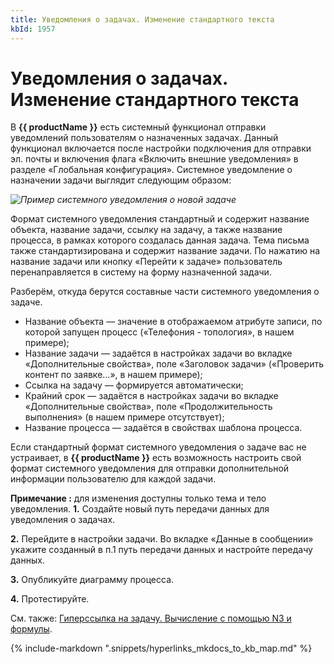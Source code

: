 ```yaml
---
title: Уведомления о задачах. Изменение стандартного текста
kbId: 1957
---
```


# Уведомления о задачах. Изменение стандартного текста

В **{{ productName }}** есть системный функционал отправки уведомлений пользователям о назначенных задачах. Данный функционал включается после настройки подключения для отправки эл. почты и включения флага «Включить внешние уведомления» в разделе «Глобальная конфигурация». Системное уведомление о назначении задачи выглядит следующим образом:

_![Пример системного уведомления о новой задаче](https://kb.comindware.ru/assets/2021-12-16_13h12_51.png)_

Формат системного уведомления стандартный и содержит название объекта, название задачи, ссылку на задачу, а также название процесса, в рамках которого создалась данная задача. Тема письма также стандартизирована и содержит название задачи. По нажатию на название задачи или кнопку «Перейти к задаче» пользователь перенаправляется в систему на форму назначенной задачи.

Разберём, откуда берутся составные части системного уведомления о задаче.

- Название объекта — значение в отображаемом атрибуте записи, по которой запущен процесс («Телефония - топология», в нашем примере);
- Название задачи — задаётся в настройках задачи во вкладке «Дополнительные свойства», поле «Заголовок задачи» («Проверить контент по заявке...», в нашем примере);
- Ссылка на задачу — формируется автоматически;
- Крайний срок — задаётся в настройках задачи во вкладке «Дополнительные свойства», поле «Продолжительность выполнения» (в нашем примере отсутствует);
- Название процесса — задаётся в свойствах шаблона процесса.

Если стандартный формат системного уведомления о задаче вас не устраивает, в **{{ productName }}** есть возможность настроить свой формат системного уведомления для отправки дополнительной информации пользователю для каждой задачи. 

**Примечание :** для изменения доступны только тема и тело уведомления.
**1.** Создайте новый путь передачи данных для уведомления о задачах.

**2.** Перейдите в настройки задачи. Во вкладке «Данные в сообщении» укажите созданный в п.1 путь передачи данных и настройте передачу данных. 

**3.** Опубликуйте диаграмму процесса.

**4.** Протестируйте.

См. также: [Гиперссылка на задачу. Вычисление с помощью N3 и формулы](https://kb.comindware.ru/article.php?id=1958).

{% include-markdown ".snippets/hyperlinks_mkdocs_to_kb_map.md" %}
